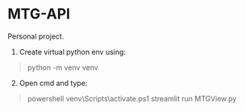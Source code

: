 # MTG-API
Personal project.
 
 
 1. Create virtual python env using:
  > python -m venv venv
  
  
2. Open cmd and type:
  > powershell
  > venv\Scripts\activate.ps1
  > streamlit run MTGView.py
